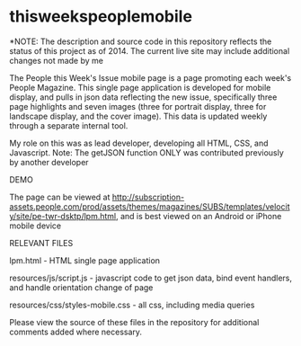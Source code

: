 thisweekspeoplemobile
=====================
*NOTE: The description and source code in this repository reflects the status of this project as of 2014.  The current live site may include additional changes not made by me

The People this Week's Issue mobile page is a page promoting each week's People Magazine. This single page application is developed for mobile display, and pulls in json data reflecting the new issue, specifically three page highlights and seven images (three for portrait display, three for landscape display, and the cover image). This data is updated weekly through a separate internal tool. 

My role on this was as lead developer, developing all HTML, CSS, and Javascript. Note: The getJSON function ONLY was contributed previously by another developer

DEMO

The page can be viewed at http://subscription-assets.people.com/prod/assets/themes/magazines/SUBS/templates/velocity/site/pe-twr-dsktp/lpm.html, and is best viewed on an Android or iPhone mobile device

RELEVANT FILES

lpm.html - HTML single page application

resources/js/script.js - javascript code to get json data, bind event handlers, and handle orientation change of page

resources/css/styles-mobile.css - all css, including media queries

Please view the source of these files in the repository for additional comments added where necessary.
